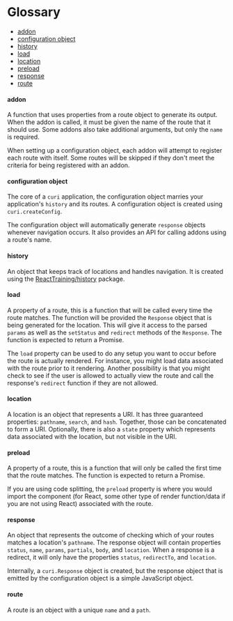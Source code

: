 # Glossary

* [addon](#addon)
* [configuration object](#configuration-object)
* [history](#history)
* [load](#load)
* [location](#location)
* [preload](#preload)
* [response](#response)
* [route](#route)

#### addon

A function that uses properties from a route object to generate its output. When the addon is called, it must be given the name of the route that it should use. Some addons also take additional arguments, but only the `name` is required.

When setting up a configuration object, each addon will attempt to register each route with itself. Some routes will be skipped if they don't meet the criteria for being registered with an addon.

#### configuration object

The core of a `curi` application, the configuration object marries your application's `history` and its routes. A configuration object is created using `curi.createConfig`.

The configuration object will automatically generate `response` objects whenever navigation occurs. It also provides an API for calling addons using a route's name.

#### history

An object that keeps track of locations and handles navigation. It is created using the [ReactTraining/history](https://github.com/ReactTraining/history) package.

#### load

A property of a route, this is a function that will be called every time the route matches. The function will be provided the `Response` object that is being generated for the location. This will give it access to the parsed `params` as well as the `setStatus` and `redirect` methods of the `Response`. The function is expected to return a Promise.

The `load` property can be used to do any setup you want to occur before the route is actually rendered. For instance, you might load data associated with the route prior to it rendering. Another possibility is that you might check to see if the user is allowed to actually view the route and call the response's `redirect` function if they are not allowed.

#### location

A location is an object that represents a URI. It has three guaranteed properties: `pathname`, `search`, and `hash`. Together, those can be concatenated to form a URI. Optionally, there is also a `state` property which represents data associated with the location, but not visible in the URI.

#### preload

A property of a route, this is a function that will only be called the first time that the route matches. The function is expected to return a Promise.

If you are using code splitting, the `preload` property is where you would import the component (for React, some other type of render function/data if you are not using React) associated with the route.

#### response

An object that represents the outcome of checking which of your routes matches a location's `pathname`. The response object will contain properties `status`, `name`, `params`, `partials`, `body`, and `location`. When a response is a redirect, it will only have the properties `status`, `redirectTo`, and `location`.

Internally, a `curi.Response` object is created, but the response object that is emitted by the configuration object is a simple JavaScript object.

#### route

A route is an object with a unique `name` and a `path`.
